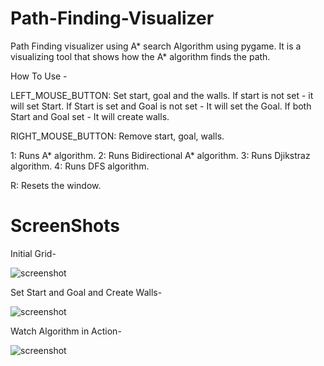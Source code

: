 # Path-Finding-Visualizer
Path Finding visualizer using A* search Algorithm using pygame.
It is a visualizing tool that shows how the A* algorithm finds the path.

How To Use -

LEFT_MOUSE_BUTTON: Set start, goal and the walls. 
If start is not set                  - it will set Start.
If Start is set and Goal is not set  - It will set the Goal.
If both Start and Goal set           - It will create walls.

RIGHT_MOUSE_BUTTON: Remove start, goal, walls.

1: Runs A* algorithm.
2: Runs Bidirectional A* algorithm.
3: Runs Djikstraz algorithm.
4: Runs DFS algorithm.

R: Resets the window.

# ScreenShots

Initial Grid-

![screenshot](https://user-images.githubusercontent.com/60854318/128625350-685bbd8e-b7f9-4bbb-a0d4-a61d164fe0ce.png)


Set Start and Goal and Create Walls-

![screenshot](https://user-images.githubusercontent.com/60854318/128625439-92facff0-85e7-4a83-a3ac-bb4c90d47373.png)


Watch Algorithm in Action-

![screenshot](https://user-images.githubusercontent.com/60854318/128625480-9eaa05fb-c1dd-42ff-9fc6-229136ea147d.png)



